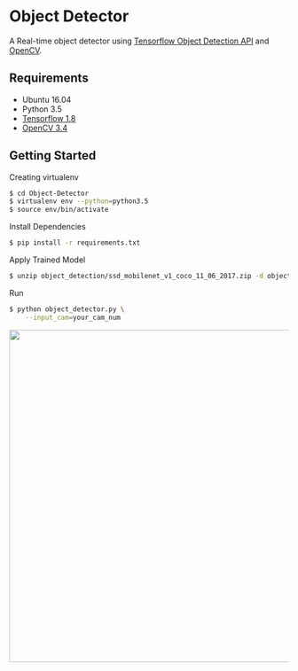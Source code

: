 # Object Detector
A Real-time object detector using [Tensorflow Object Detection API](https://github.com/tensorflow/models/tree/master/research/object_detection) and [OpenCV](http://opencv.org/).


## Requirements
- Ubuntu 16.04
- Python 3.5
- [Tensorflow 1.8](http://yongyong-e.tistory.com/10)
- [OpenCV 3.4](http://yongyong-e.tistory.com/41)


## Getting Started
Creating virtualenv
```bash
$ cd Object-Detector
$ virtualenv env --python=python3.5
$ source env/bin/activate
```

Install Dependencies
```bash
$ pip install -r requirements.txt
```

Apply Trained Model
```bash
$ unzip object_detection/ssd_mobilenet_v1_coco_11_06_2017.zip -d object_detection/
```

Run
```bash
$ python object_detector.py \
    --input_cam=your_cam_num
```

<div align='center'>
  <img src='object_detection/g3doc/img/demo.gif' width='600px'>
</div></br>
